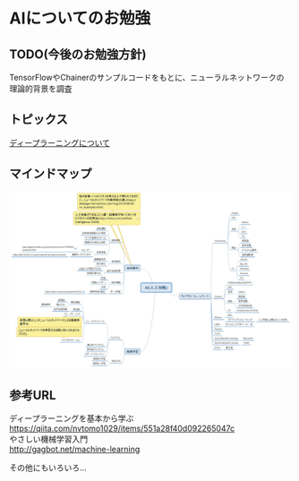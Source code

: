 # AIについてのお勉強

## TODO(今後のお勉強方針)
TensorFlowやChainerのサンプルコードをもとに、ニューラルネットワークの理論的背景を調査  

## トピックス
[ディープラーニングについて](/deeplarning.md)

## マインドマップ
![AIについてのマインドマップ](/mindmap/AI_mindmap.jpg)

## 参考URL
ディープラーニングを基本から学ぶ  
https://qiita.com/nvtomo1029/items/551a28f40d092265047c  
やさしい機械学習入門  
http://gagbot.net/machine-learning  

その他にもいろいろ...
